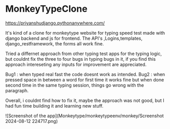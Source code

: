 # MonkeyTypeClone

https://priyanshudjango.pythonanywhere.com/

It's kind of a clone for monkeytype website for typing speed test made with django backend and js for frontend.
The API's ,Logins,templates, django_restframework, the forms all work fine.

Tried a differnet approach from other typing test apps for the typing logic, but couldnt fix the three to four bugs in typing bugs in it, if you find this approach intereseting any inputs for improvement are appreciated.



Bug1 : when typed real fast the code doesnt work as intended.
Bug2 : when pressed space in between a word for first time it works fine but when done second time in the same typing session, things go wrong with the paragraph.

Overall, i couldnt find how to fix it, maybe the approach was not good, but I had fun time building it and learning new stuff.

![Screenshot of the app](Monkeytype/monkeytypeenv/monkey/Screenshot 2024-08-12 224717.png)



